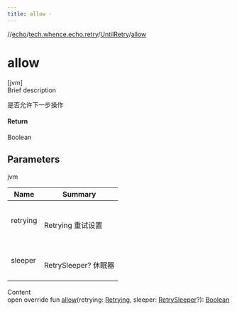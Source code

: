 ```yaml
---
title: allow -
---
```

//[echo](../../index.md)/[tech.whence.echo.retry](../index.md)/[UntilRetry](index.md)/[allow](allow.md)



# allow  
[jvm]  
Brief description  


是否允许下一步操作



#### Return  


Boolean



## Parameters  
  
jvm  
  
|  Name|  Summary| 
|---|---|
| retrying| <br><br>Retrying 重试设置<br><br>
| sleeper| <br><br>RetrySleeper? 休眠器<br><br>
  
  
Content  
open override fun [allow](allow.md)(retrying: [Retrying](../-retrying/index.md), sleeper: [RetrySleeper](../-retry-sleeper/index.md)?): [Boolean](https://kotlinlang.org/api/latest/jvm/stdlib/kotlin/-boolean/index.html)  



